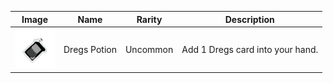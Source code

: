 | Image | Name | Rarity | Description |
| ----- | ---- | ------ | ----------- |
| ![](potions/DregsPotion.png) | Dregs Potion | Uncommon | Add 1 Dregs card into your hand. |

